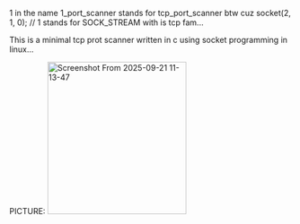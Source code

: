 1 in the name 1_port_scanner stands for tcp_port_scanner btw cuz socket(2, 1, 0); // 1 stands for SOCK_STREAM with is tcp fam...

This is a minimal tcp prot scanner written in c using socket programming in linux...

PICTURE:
<img width="70%" height="272" alt="Screenshot From 2025-09-21 11-13-47" src="https://github.com/user-attachments/assets/b4c151a4-281f-4777-9f94-a5fb54bdf52f" />
